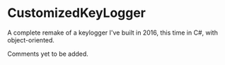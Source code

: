 # CustomizedKeyLogger
A complete remake of a keylogger I've built in 2016, this time in C#, with object-oriented.


Comments yet to be added.
